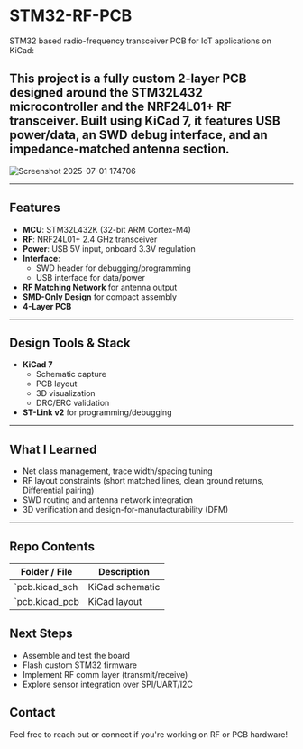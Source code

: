 # STM32-RF-PCB
STM32 based radio-frequency transceiver PCB for IoT applications on KiCad:

This project is a fully custom 2-layer PCB designed around the STM32L432 microcontroller and the NRF24L01+ RF transceiver. Built using KiCad 7, it features USB power/data, an SWD debug interface, and an impedance-matched antenna section.
---
![Screenshot 2025-07-01 174706](https://github.com/user-attachments/assets/f88b9dc2-baa0-480f-a831-3dccb6e972e5)

---
## Features

- **MCU**: STM32L432K (32-bit ARM Cortex-M4)
- **RF**: NRF24L01+ 2.4 GHz transceiver
- **Power**: USB 5V input, onboard 3.3V regulation
- **Interface**:
  - SWD header for debugging/programming
  - USB interface for data/power
- **RF Matching Network** for antenna output
- **SMD-Only Design** for compact assembly
- **4-Layer PCB**

---

## Design Tools & Stack

- **KiCad 7**
  - Schematic capture
  - PCB layout
  - 3D visualization
  - DRC/ERC validation
- **ST-Link v2** for programming/debugging

---

## What I Learned

- Net class management, trace width/spacing tuning  
- RF layout constraints (short matched lines, clean ground returns, Differential pairing)  
- SWD routing and antenna network integration  
- 3D verification and design-for-manufacturability (DFM)

---

## Repo Contents

| Folder / File           | Description                               |
|-------------------------|-------------------------------------------|
| `pcb.kicad_sch          | KiCad schematic           |
| `pcb.kicad_pcb          | KiCad layout              |



## Next Steps

- Assemble and test the board
- Flash custom STM32 firmware
- Implement RF comm layer (transmit/receive)
- Explore sensor integration over SPI/UART/I2C



## Contact

Feel free to reach out or connect if you're working on RF or PCB hardware!
